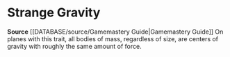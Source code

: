 ﻿---
id: '289'
name: Strange Gravity
rarity: Common
rus_type_level: null
source: '[[DATABASE/source/Gamemastery Guide|Gamemastery Guide]]'
trait:
- Strange Gravity
type: Trait

---
# Strange Gravity

**Source** [[DATABASE/source/Gamemastery Guide|Gamemastery Guide]]
On planes with this trait, all bodies of mass, regardless of size, are centers of gravity with roughly the same amount of force.